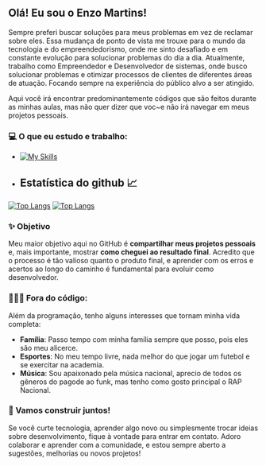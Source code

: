 ## Olá! Eu sou o Enzo Martins!

Sempre preferi buscar soluções para meus problemas em vez de reclamar sobre eles. Essa mudança de ponto de vista me trouxe para o mundo da tecnologia e do empreendedorismo, onde me sinto desafiado e em constante evolução para solucionar problemas do dia a dia.
Atualmente, trabalho como Empreendedor e Desenvolvedor de sistemas, onde busco solucionar problemas e otimizar processos de clientes de diferentes áreas de atuação. Focando sempre na experiência do público alvo a ser atingido.

Aqui você irá encontrar predominantemente códigos que são feitos durante as minhas aulas, mas não quer dizer que voc~e não irá navegar em meus projetos pessoais.

### 💻 O que eu estudo e trabalho:

- [![My Skills](https://skillicons.dev/icons?i=js,html,css,nodejs,php,react,mysql,java)](https://skillicons.dev)

- ## Estatística do github 📈
[![Top Langs](https://github-readme-stats.vercel.app/api/top-langs/?username=enzoea)](https://github.com/anuraghazra/github-readme-stats) 
[![Top Langs](https://github-readme-stats.vercel.app/api/top-langs/?username=enzoea&layout=compact)](https://github.com/anuraghazra/github-readme-stats)
### ✨ Objetivo

Meu maior objetivo aqui no GitHub é **compartilhar meus projetos pessoais** e, mais importante, mostrar **como cheguei ao resultado final**. Acredito que o processo é tão valioso quanto o produto final, e aprender com os erros e acertos ao longo do caminho é fundamental para evoluir como desenvolvedor.

### 👨‍👩‍👦 Fora do código:

Além da programação, tenho alguns interesses que tornam minha vida completa:

- **Família**: Passo tempo com minha família sempre que posso, pois eles são meu alicerce.
- **Esportes**: No meu tempo livre, nada melhor do que jogar um futebol e se exercitar na academia.
- **Música**: Sou apaixonado pela música nacional, aprecio de todos os gêneros do pagode ao funk, mas tenho como gosto principal o RAP Nacional.

### 🌟 Vamos construir juntos!

Se você curte tecnologia, aprender algo novo ou simplesmente trocar ideias sobre desenvolvimento, fique à vontade para entrar em contato. Adoro colaborar e aprender com a comunidade, e estou sempre aberto a sugestões, melhorias ou novos projetos!
